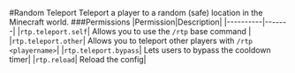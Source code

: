 #Random Teleport
Teleport a player to a random (safe) location in the Minecraft world.
###Permissions
|Permission|Description|
|----------|-------|
|``rtp.teleport.self``| Allows you to use the `/rtp` base command |
|``rtp.teleport.other``| Allows you to teleport other players with `/rtp <playername>`|
|``rtp.teleport.bypass``| Lets users to bypass the cooldown timer|
|``rtp.reload``| Reload the config|
